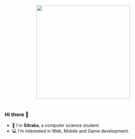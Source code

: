 

<div align="center">
  <img src="https://user-images.githubusercontent.com/95428499/230722493-d8d3634f-0c39-4eb9-91a7-4c6ae98ea631.jpeg" width="300" height="300">
</div>
<br>

### Hi there 👋

- 🙂 I'm **Sitraka**, a computer science student.
- 💻 I'm interested in Web, Mobile and Game development.






